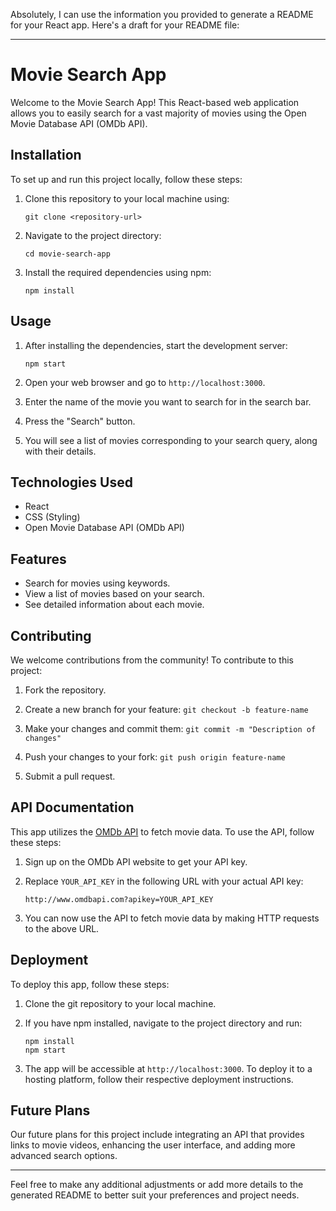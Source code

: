 Absolutely, I can use the information you provided to generate a README for your React app. Here's a draft for your README file:

---

# Movie Search App

Welcome to the Movie Search App! This React-based web application allows you to easily search for a vast majority of movies using the Open Movie Database API (OMDb API).

## Installation

To set up and run this project locally, follow these steps:

1. Clone this repository to your local machine using:
   ```
   git clone <repository-url>
   ```

2. Navigate to the project directory:
   ```
   cd movie-search-app
   ```

3. Install the required dependencies using npm:
   ```
   npm install
   ```

## Usage

1. After installing the dependencies, start the development server:
   ```
   npm start
   ```

2. Open your web browser and go to `http://localhost:3000`.

3. Enter the name of the movie you want to search for in the search bar.

4. Press the "Search" button.

5. You will see a list of movies corresponding to your search query, along with their details.

## Technologies Used

- React
- CSS (Styling)
- Open Movie Database API (OMDb API)

## Features

- Search for movies using keywords.
- View a list of movies based on your search.
- See detailed information about each movie.

## Contributing

We welcome contributions from the community! To contribute to this project:

1. Fork the repository.

2. Create a new branch for your feature: `git checkout -b feature-name`

3. Make your changes and commit them: `git commit -m "Description of changes"`

4. Push your changes to your fork: `git push origin feature-name`

5. Submit a pull request.

## API Documentation

This app utilizes the [OMDb API](http://www.omdbapi.com) to fetch movie data. To use the API, follow these steps:

1. Sign up on the OMDb API website to get your API key.

2. Replace `YOUR_API_KEY` in the following URL with your actual API key:
   ```
   http://www.omdbapi.com?apikey=YOUR_API_KEY
   ```

3. You can now use the API to fetch movie data by making HTTP requests to the above URL.

## Deployment

To deploy this app, follow these steps:

1. Clone the git repository to your local machine.

2. If you have npm installed, navigate to the project directory and run:
   ```
   npm install
   npm start
   ```

3. The app will be accessible at `http://localhost:3000`. To deploy it to a hosting platform, follow their respective deployment instructions.

## Future Plans

Our future plans for this project include integrating an API that provides links to movie videos, enhancing the user interface, and adding more advanced search options.

---

Feel free to make any additional adjustments or add more details to the generated README to better suit your preferences and project needs.
